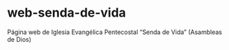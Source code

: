 # web-senda-de-vida
Página web de Iglesia Evangélica Pentecostal “Senda de Vida” (Asambleas de Dios)

